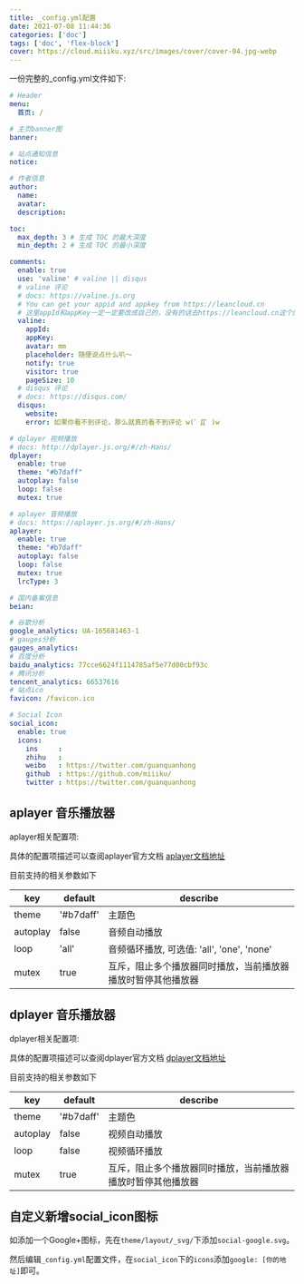 ```yaml
---
title: _config.yml配置
date: 2021-07-08 11:44:36
categories: ['doc']
tags: ['doc', 'flex-block']
cover: https://cloud.miiiku.xyz/src/images/cover/cover-04.jpg-webp
---
```


一份完整的_config.yml文件如下:

```yml
# Header
menu:
  首页: /

# 主页banner图
banner: 

# 站点通知信息
notice: 

# 作者信息
author:
  name: 
  avatar: 
  description: 

toc:
  max_depth: 3 # 生成 TOC 的最大深度
  min_depth: 2 # 生成 TOC 的最小深度

comments:
  enable: true
  use: 'valine' # valine || disqus
  # valine 评论
  # docs: https://valine.js.org
  # You can get your appid and appkey from https://leancloud.cn
  # 这里appId和appKey一定一定要改成自己的，没有的话去https://leancloud.cn这个网站注册创建一个
  valine:
    appId:
    appKey:
    avatar: mm
    placeholder: 随便说点什么叭～
    notify: true
    visitor: true
    pageSize: 10
  # disqus 评论
  # docs: https://disqus.com/
  disqus:
    website:
    error: 如果你看不到评论，那么就真的看不到评论 w(゜Д゜)w

# dplayer 视频播放
# docs: http://dplayer.js.org/#/zh-Hans/
dplayer:
  enable: true
  theme: "#b7daff"
  autoplay: false
  loop: false
  mutex: true

# aplayer 音频播放
# docs: https://aplayer.js.org/#/zh-Hans/
aplayer:
  enable: true
  theme: "#b7daff"
  autoplay: false
  loop: false
  mutex: true
  lrcType: 3

# 国内备案信息
beian: 

# 谷歌分析
google_analytics: UA-165681463-1
# gauges分析
gauges_analytics: 
# 百度分析
baidu_analytics: 77cce6624f1114785af5e77d00cbf93c
# 腾讯分析
tencent_analytics: 66537616
# 站点ico
favicon: /favicon.ico

# Social Icon
social_icon:
  enable: true
  icons:
    ins     :
    zhihu   :
    weibo   : https://twitter.com/guanquanhong
    github  : https://github.com/miiiku/
    twitter : https://twitter.com/guanquanhong
```

## aplayer 音乐播放器

aplayer相关配置项:

具体的配置项描述可以查阅aplayer官方文档 [aplayer文档地址](https://aplayer.js.org/#/)

目前支持的相关参数如下

| key      	| default   	| describe                                                     	|
|----------	|-----------	|--------------------------------------------------------------	|
| theme    	| '#b7daff' 	| 主题色                                                       	|
| autoplay 	| false     	| 音频自动播放                                                 	|
| loop     	| 'all'     	| 音频循环播放, 可选值: 'all', 'one', 'none'                   	|
| mutex    	| true      	| 互斥，阻止多个播放器同时播放，当前播放器播放时暂停其他播放器 	|


## dplayer 音乐播放器

dplayer相关配置项:

具体的配置项描述可以查阅dplayer官方文档 [dplayer文档地址](https://dplayer.js.org/#/)

目前支持的相关参数如下

| key      	| default   	| describe                                                     	|
|----------	|-----------	|--------------------------------------------------------------	|
| theme    	| '#b7daff' 	| 主题色                                                       	|
| autoplay 	| false     	| 视频自动播放                                                 	|
| loop     	| false     	| 视频循环播放                                                 	|
| mutex    	| true      	| 互斥，阻止多个播放器同时播放，当前播放器播放时暂停其他播放器 	|

## 自定义新增social_icon图标

如添加一个Google+图标，先在`theme/layout/_svg/`下添加`social-google.svg`。

然后编辑`_config.yml`配置文件，在`social_icon`下的`icons`添加`google: [你的地址]`即可。